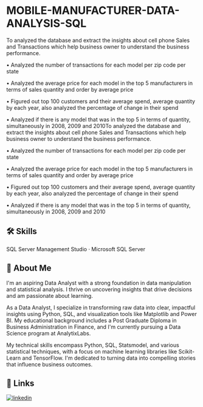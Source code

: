 # MOBILE-MANUFACTURER-DATA-ANALYSIS-SQL
To analyzed the database and extract the insights about cell phone Sales and Transactions which help business owner to understand the business performance.

• Analyzed the number of transactions for each model per zip code per state

• Analyzed the average price for each model in the top 5 manufacturers in terms of sales quantity and order by average price

• Figured out top 100 customers and their average spend, average quantity by each year, also analyzed the percentage of change in their spend

• Analyzed if there is any model that was in the top 5 in terms of quantity, simultaneously in 2008, 2009 and 2010To analyzed the database and extract the insights about cell phone Sales and Transactions which help business owner to understand the business performance.

• Analyzed the number of transactions for each model per zip code per state 

• Analyzed the average price for each model in the top 5 manufacturers in terms of sales quantity and order by average price 

• Figured out top 100 customers and their average spend, average quantity by each year, also analyzed the percentage of change in their spend 

• Analyzed if there is any model that was in the top 5 in terms of quantity, simultaneously in 2008, 2009 and 2010

## 🛠 Skills
 SQL Server Management Studio · Microsoft SQL Server
## 🚀 About Me
I'm an aspiring Data Analyst with a strong foundation in data manipulation and statistical analysis. I thrive on uncovering insights that drive decisions and am passionate about learning.

As a Data Analyst, I specialize in transforming raw data into clear, impactful insights using Python, SQL, and visualization tools like Matplotlib and Power BI. My educational background includes a Post Graduate Diploma in Business Administration in Finance, and I'm currently pursuing a Data Science program at AnalytixLabs.

My technical skills encompass Python, SQL, Statsmodel, and various statistical techniques, with a focus on machine learning libraries like Scikit-Learn and TensorFlow. I'm dedicated to turning data into compelling stories that influence business outcomes.


## 🔗 Links

[![linkedin](https://img.shields.io/badge/linkedin-0A66C2?style=for-the-badge&logo=linkedin&logoColor=white)](https://www.linkedin.com/in/sanamkandar/)

